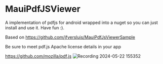 # MauiPdfJSViewer
 A implementation of pdfjs for android wrapped into a nuget so you can just install and use it. Have fun :). 
 
 Based on 
 https://github.com/jfversluis/MauiPdfJsViewerSample

 
 Be sure to meet pdf.js Apache license details in your app
 
 https://github.com/mozilla/pdf.js
![Recording 2024-05-22 155352](https://github.com/Jon2G/MauiPdfJSViewer/assets/24820069/2d7bc38b-2bc2-42e0-a5f0-e9316917a266)
